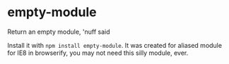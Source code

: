 empty-module
============

Return an empty module, 'nuff said

Install it with `npm install empty-module`.
It was created for aliased module for IE8 in browserify, you may not need this silly module, ever.
